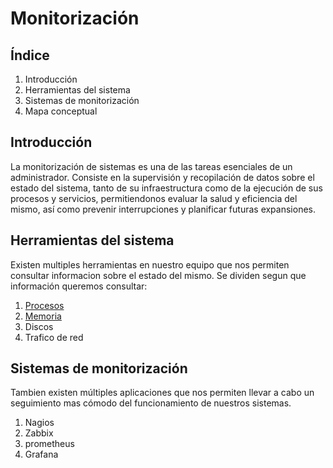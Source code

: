 # Monitorización
## Índice
1. Introducción
2. Herramientas del sistema
3. Sistemas de monitorización
4. Mapa conceptual

## Introducción
La monitorización de sistemas es una de las tareas esenciales de un administrador. Consiste en la supervisión y recopilación de datos sobre el estado del sistema, tanto de su infraestructura
como de la ejecución de sus procesos y servicios, permitiendonos evaluar la salud y eficiencia del mismo, así como prevenir interrupciones y planificar futuras expansiones.

## Herramientas del sistema
Existen multiples herramientas en nuestro equipo que nos permiten consultar informacion sobre el estado del mismo. Se dividen segun que información queremos consultar:
1. [Procesos](/procesos.md)
2. [Memoria](/memoria.md)
3. Discos
4. Trafico de red

## Sistemas de monitorización
Tambien existen múltiples aplicaciones que nos permiten llevar a cabo un seguimiento mas cómodo del funcionamiento de nuestros sistemas.

1. Nagios
2. Zabbix
3. prometheus
4. Grafana
